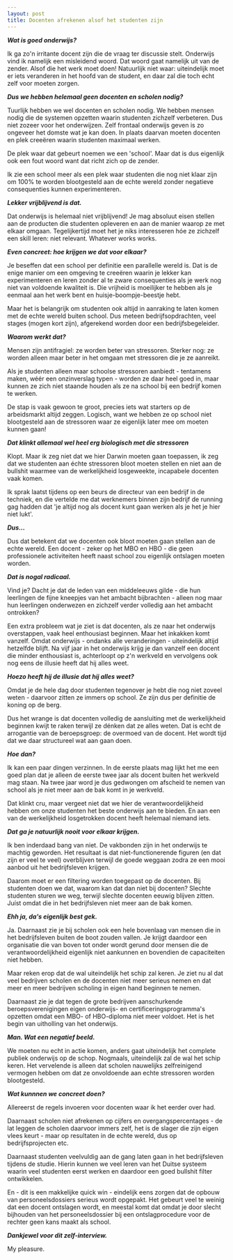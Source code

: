 ```yaml
---
layout: post
title: Docenten afrekenen alsof het studenten zijn
---
```


***Wat is goed onderwijs?***

Ik ga zo'n irritante docent zijn die de vraag ter discussie stelt. Onderwijs vind ik namelijk een misleidend woord. Dat woord gaat namelijk uit van de zender. Alsof die het werk moet doen! Natuurlijk niet waar: uiteindelijk moet er iets veranderen in het hoofd van de student, en daar zal die toch echt zelf voor moeten zorgen.

***Dus we hebben helemaal geen docenten en scholen nodig?***

Tuurlijk hebben we wel docenten en scholen nodig. We hebben mensen nodig die de systemen opzetten waarin studenten zichzelf verbeteren. Dus niet zozeer voor het onderwijzen. Zelf frontaal onderwijs geven is zo ongeveer het domste wat je kan doen. In plaats daarvan moeten docenten en plek creeëren waarin studenten maximaal werken.

De plek waar dat gebeurt noemen we een 'school'. Maar dat is dus eigenlijk ook een fout woord want dat richt zich op de zender.

Ik zie een school meer als een plek waar studenten die nog niet klaar zijn om 100% te worden blootgesteld aan de echte wereld zonder negatieve consequenties kunnen experimenteren.

***Lekker vrijblijvend is dat.***

Dat onderwijs is helemaal niet vrijblijvend! Je mag absoluut eisen stellen aan de producten die studenten opleveren en aan de manier waarop ze met elkaar omgaan. Tegelijkertijd moet het je niks interesseren hóe ze zichzelf een skill leren: niet relevant. Whatever works works.

***Even concreet: hoe krijgen we dat voor elkaar?***

Je beseffen dat een school per definitie een parallelle wereld is. Dat is de enige manier om een omgeving te creeëren waarin je lekker kan experimenteren en leren zonder al te zware consequenties als je werk nog niet van voldoende kwaliteit is. Die vrijheid is moeilijker te hebben als je eenmaal aan het werk bent en huisje-boompje-beestje hebt.

Maar het is belangrijk om studenten ook altijd in aanraking te laten komen met de echte wereld buiten school. Dus meteen bedrijfsopdrachten, veel stages (mogen kort zijn), afgerekend worden door een bedrijfsbegeleider.

***Waarom werkt dat?***

Mensen zijn antifragiel: ze worden beter van stressoren. Sterker nog: ze worden alleen maar beter in het omgaan met stressoren die je ze aanreikt.

Als je studenten alleen maar schoolse stressoren aanbiedt - tentamens maken, wéér een onzinverslag typen - worden ze daar heel goed in, maar kunnen ze zich niet staande houden als ze na school bij een bedrijf komen te werken.

De stap is vaak gewoon te groot, precies iets wat starters op de arbeidsmarkt altijd zeggen. Logisch, want we hebben ze op school niet blootgesteld aan de stressoren waar ze eigenlijk later mee om moeten kunnen gaan!

***Dat klinkt allemaal wel heel erg biologisch met die stressoren***

Klopt. Maar ik zeg niet dat we hier Darwin moeten gaan toepassen, ik zeg dat we studenten aan échte stressoren bloot moeten stellen en niet aan de bullshit waarmee van de werkelijkheid losgeweekte, incapabele docenten vaak komen.

Ik sprak laatst tijdens op een beurs de directeur van een bedrijf in de techniek, en die vertelde me dat werknemers binnen zijn bedrijf de running gag hadden dat 'je altijd nog als docent kunt gaan werken als je het je hier niet lukt'.

***Dus...***

Dus dat betekent dat we docenten ook bloot moeten gaan stellen aan de echte wereld. Een docent - zeker op het MBO en HBO - die geen professionele activiteiten heeft naast school zou eigenlijk ontslagen moeten worden.

***Dat is nogal radicaal.***

Vind je? Dacht je dat de leden van een middeleeuws gilde - die hun leerlingen de fijne kneepjes van het ambacht bijbrachten - alleen nog maar hun leerlingen onderwezen en zichzelf verder volledig aan het ambacht ontrokken?

Een extra probleem wat je ziet is dat docenten, als ze naar het onderwijs overstappen, vaak heel enthousiast beginnen. Maar het inkakken komt vanzelf. Omdat onderwijs - ondanks alle veranderingen - uiteindelijk altijd hetzelfde blijft. Na vijf jaar in het onderwijs krijg je dan vanzelf een docent die minder enthousiast is, achterloopt op z'n werkveld en vervolgens ook nog eens de illusie heeft dat hij alles weet.

***Hoezo heeft hij de illusie dat hij alles weet?***

Omdat je de hele dag door studenten tegenover je hebt die nog niet zoveel weten - daarvoor zitten ze immers op school. Ze zijn dus per definitie de koning op de berg.

Dus het wrange is dat docenten volledig de aansluiting met de werkelijkheid beginnen kwijt te raken terwijl ze dénken dat ze alles weten. Dat is echt de arrogantie van de beroepsgroep: de overmoed van de docent. Het wordt tijd dat we daar structureel wat aan gaan doen.

***Hoe dan?***

Ik kan een paar dingen verzinnen. In de eerste plaats mag lijkt het me een goed plan dat je alleen de eerste twee jaar als docent buiten het werkveld mag staan. Na twee jaar word je dus gedwongen om afscheid te nemen van school als je niet meer aan de bak komt in je werkveld.

Dat klinkt cru, maar vergeet niet dat we hier de verantwoordelijkheid hebben om onze studenten het beste onderwijs aan te bieden. En aan een van de werkelijkheid losgetrokken docent heeft helemaal niemand iets.

***Dat ga je natuurlijk nooit voor elkaar krijgen.***

Ik ben inderdaad bang van niet. De vakbonden zijn in het onderwijs te machtig geworden. Het resultaat is dat niet-functionerende figuren (en dat zijn er veel te veel) overblijven terwijl de goede weggaan zodra ze een mooi aanbod uit het bedrijfsleven krijgen.

Daarom moet er een filtering worden toegepast op de docenten. Bij studenten doen we dat, waarom kan dat dan niet bij docenten? Slechte studenten sturen we weg, terwijl slechte docenten eeuwig blijven zitten. Juíst omdat die in het bedrijfsleven niet meer aan de bak komen.

***Ehh ja, da's eigenlijk best gek.***

Ja. Daarnaast zie je bij scholen ook een hele bovenlaag van mensen die in het bedrijfsleven buiten de boot zouden vallen. Je krijgt daardoor een organisatie die van boven tot onder wordt gerund door mensen die de verantwoordelijkheid eigenlijk niet aankunnen en bovendien de capaciteiten niet hebben.

Maar reken erop dat de wal uiteindelijk het schip zal keren. Je ziet nu al dat veel bedrijven scholen en de docenten niet meer serieus nemen en dat meer en meer bedrijven scholing in eigen hand beginnen te nemen.

Daarnaast zie je dat tegen de grote bedrijven aanschurkende beroepsverenigingen eigen onderwijs- en certificeringsprogramma's opzetten omdat een MBO- of HBO-diploma niet meer voldoet. Het is het begin van uitholling van het onderwijs.

***Man. Wat een negatief beeld.***

We moeten nu echt in actie komen, anders gaat uiteindelijk het complete publiek onderwijs op de schop. Nogmaals, uiteindelijk zal de wal het schip keren. Het vervelende is alleen dat scholen nauwelijks zelfreinigend vermogen hebben om dat ze onvoldoende aan echte stressoren worden blootgesteld.

***Wat kunnnen we concreet doen?***

Allereerst de regels invoeren voor docenten waar ik het eerder over had.

Daarnaast scholen niet afrekenen op cijfers en overgangspercentages - de lat leggen de scholen daarvoor immers zelf, het is de slager die zijn eigen vlees keurt - maar op resultaten in de echte wereld, dus op bedrijfsprojecten etc.

Daarnaast studenten veelvuldig aan de gang laten gaan in het bedrijfsleven tijdens de studie. Hierin kunnen we veel leren van het Duitse systeem waarin veel studenten eerst werken en daardoor een goed bullshit filter ontwikkelen.

En - dit is een makkelijke quick win - eindelijk eens zorgen dat de opbouw van personeelsdossiers serieus wordt opgepakt. Het gebeurt veel te weinig dat een docent ontslagen wordt, en meestal komt dat omdat je door slecht bijhouden van het personeelsdossier bij een ontslagprocedure voor de rechter geen kans maakt als school.

***Dankjewel voor dit zelf-interview.***

My pleasure.
